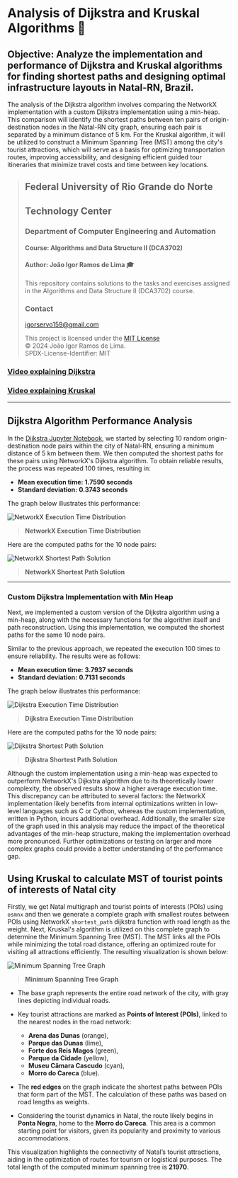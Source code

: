 # Analysis of Dijkstra and Kruskal Algorithms :busts_in_silhouette:

## Objective: Analyze the implementation and performance of Dijkstra and Kruskal algorithms for finding shortest paths and designing optimal infrastructure layouts in Natal-RN, Brazil.

The analysis of the Dijkstra algorithm involves comparing the NetworkX implementation with a custom Dijkstra implementation using a min-heap. This comparison will identify the shortest paths between ten pairs of origin-destination nodes in the Natal-RN city graph, ensuring each pair is separated by a minimum distance of 5 km. For the Kruskal algorithm, it will be utilized to construct a Minimum Spanning Tree (MST) among the city's tourist attractions, which will serve as a basis for optimizing transportation routes, improving accessibility, and designing efficient guided tour itineraries that minimize travel costs and time between key locations.

> ## Federal University of Rio Grande do Norte  
> ## Technology Center  
> ### Department of Computer Engineering and Automation  
> #### Course: **Algorithms and Data Structure II (DCA3702)**  
> #### Author: **João Igor Ramos de Lima :mortar_board:**
>
> This repository contains solutions to the tasks and exercises assigned in the Algorithms and Data Structure II (DCA3702) course.
>
> ### Contact
> [igorservo159@gmail.com](mailto:igorservo159@gmail.com)
>
> This project is licensed under the [MIT License](../../LICENSE)  
> © 2024 João Igor Ramos de Lima.  
> SPDX-License-Identifier: MIT

### [Video explaining Dijkstra](https://www.loom.com/share/be3f7365118748e4aae28c52f6a1b9f0?sid=4b3871a9-102b-4997-a0c5-5b97fbc63a55)
### [Video explaining Kruskal](https://www.loom.com/share/9283aa2734254afb884cd58a88dbd0ab?sid=6ee2dadb-53b6-4dcb-91db-b0db519fe922)

---

## Dijkstra Algorithm Performance Analysis

In the [Dijkstra Jupyter Notebook](./dijkstra.ipynb), we started by selecting 10 random origin-destination node pairs within the city of Natal-RN, ensuring a minimum distance of 5 km between them. We then computed the shortest paths for these pairs using NetworkX's Dijkstra algorithm. To obtain reliable results, the process was repeated 100 times, resulting in:

- **Mean execution time:** **1.7590 seconds**
- **Standard deviation:** **0.3743 seconds**

The graph below illustrates this performance:

![NetworkX Execution Time Distribution](./imgs/networkx_execution_time_graph.png)

> **NetworkX Execution Time Distribution**

Here are the computed paths for the 10 node pairs:

![NetworkX Shortest Path Solution](./imgs/networkx_shortest_paths.png)

> **NetworkX Shortest Path Solution**

---

### Custom Dijkstra Implementation with Min Heap

Next, we implemented a custom version of the Dijkstra algorithm using a min-heap, along with the necessary functions for the algorithm itself and path reconstruction. Using this implementation, we computed the shortest paths for the same 10 node pairs.

Similar to the previous approach, we repeated the execution 100 times to ensure reliability. The results were as follows:

- **Mean execution time:** **3.7937 seconds**
- **Standard deviation:** **0.7131 seconds**

The graph below illustrates this performance:

![Dijkstra Execution Time Distribution](./imgs/dijkstra_execution_time_graph.png)

> **Dijkstra Execution Time Distribution**

Here are the computed paths for the 10 node pairs:

![Dijkstra Shortest Path Solution](./imgs/dijkstra_shortest_paths.png)

> **Dijkstra Shortest Path Solution**

Although the custom implementation using a min-heap was expected to outperform NetworkX's Dijkstra algorithm due to its theoretically lower complexity, the observed results show a higher average execution time. This discrepancy can be attributed to several factors: the NetworkX implementation likely benefits from internal optimizations written in low-level languages such as C or Cython, whereas the custom implementation, written in Python, incurs additional overhead. Additionally, the smaller size of the graph used in this analysis may reduce the impact of the theoretical advantages of the min-heap structure, making the implementation overhead more pronounced. Further optimizations or testing on larger and more complex graphs could provide a better understanding of the performance gap.

## Using Kruskal to calculate MST of tourist points of interests of Natal city

Firstly, we get Natal multigraph and tourist points of interests (POIs) using `osmnx` and then we generate a complete graph with smallest routes between POIs using NetworkX `shortest_path` dijkstra function with road length as the weight. Next, Kruskal's algorithm is utilized on this complete graph to determine the Minimum Spanning Tree (MST). The MST links all the POIs while minimizing the total road distance, offering an optimized route for visiting all attractions efficiently. The resulting visualization is shown below:

![Minimum Spanning Tree Graph](./imgs/mst_visualization.png)

> **Minimum Spanning Tree Graph**

- The base graph represents the entire road network of the city, with gray lines depicting individual roads.
- Key tourist attractions are marked as **Points of Interest (POIs)**, linked to the nearest nodes in the road network:
   - **Arena das Dunas** (orange),
   - **Parque das Dunas** (lime),
   - **Forte dos Reis Magos** (green),
   - **Parque da Cidade** (yellow),
   - **Museu Câmara Cascudo** (cyan),
   - **Morro do Careca** (blue).

- The **red edges** on the graph indicate the shortest paths between POIs that form part of the MST. The calculation of these paths was based on road lengths as weights.

- Considering the tourist dynamics in Natal, the route likely begins in **Ponta Negra**, home to the **Morro do Careca**. This area is a common starting point for visitors, given its popularity and proximity to various accommodations.

This visualization highlights the connectivity of Natal’s tourist attractions, aiding in the optimization of routes for tourism or logistical purposes. The total length of the computed minimum spanning tree is **21970**.

